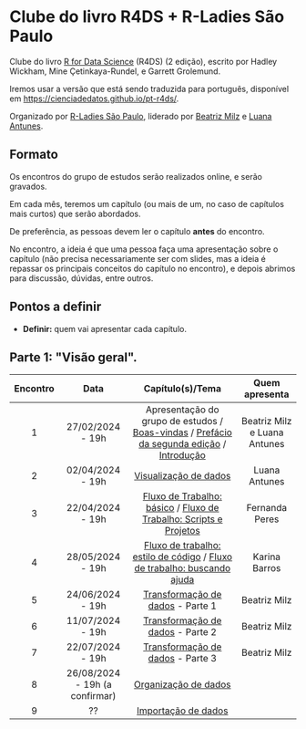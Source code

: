 # Clube do livro R4DS + R-Ladies São Paulo

Clube do livro [R for Data Science](https://r4ds.hadley.nz/) (R4DS) (2 edição), escrito por Hadley Wickham, Mine Çetinkaya-Rundel, e Garrett Grolemund.

Iremos usar a versão que está sendo traduzida para português, disponível em <https://cienciadedatos.github.io/pt-r4ds/>.

Organizado por [R-Ladies São Paulo](https://rladies-sp.org), liderado por [Beatriz Milz](https://github.com/beatrizmilz/) e [Luana Antunes](https://github.com/Luaaalex).

## Formato

Os encontros do grupo de estudos serão realizados online, e serão gravados.

Em cada mês, teremos um capítulo (ou mais de um, no caso de capítulos mais curtos) que serão abordados.

De preferência, as pessoas devem ler o capítulo **antes** do encontro.

No encontro, a ideia é que uma pessoa faça uma apresentação sobre o capítulo (não precisa necessariamente ser com slides, mas a ideia é repassar os principais conceitos do capítulo no encontro), e depois abrimos para discussão, dúvidas, entre outros.

## Pontos a definir

-   **Definir:** quem vai apresentar cada capítulo.

## **Parte 1**: "Visão geral".

| Encontro | Data | Capítulo(s)/Tema | Quem apresenta |
|:--------:|:--------:|:------------------------------:|:------------------:|
|    1     | 27/02/2024 - 19h | Apresentação do grupo de estudos / [Boas-vindas](https://cienciadedatos.github.io/pt-r4ds/) / [Prefácio da segunda edição](https://cienciadedatos.github.io/pt-r4ds/preface-2e.html) / [Introdução](https://cienciadedatos.github.io/pt-r4ds/intro.html) | Beatriz Milz e Luana Antunes |
|    2     |  02/04/2024 - 19h | [Visualização de dados](https://cienciadedatos.github.io/pt-r4ds/data-visualize.html) |   Luana Antunes 
|    3     |  22/04/2024 - 19h |  [Fluxo de Trabalho: básico](https://cienciadedatos.github.io/pt-r4ds/workflow-basics.html) / [Fluxo de Trabalho: Scripts e Projetos](https://cienciadedatos.github.io/pt-r4ds/workflow-scripts.html) | Fernanda Peres |
|    4     |  28/05/2024 - 19h  | [Fluxo de trabalho: estilo de código](https://cienciadedatos.github.io/pt-r4ds/workflow-style.html) / [Fluxo de trabalho: buscando ajuda](https://cienciadedatos.github.io/pt-r4ds/workflow-help.html)  | Karina Barros |
|    5     |  24/06/2024  - 19h | [Transformação de dados](https://cienciadedatos.github.io/pt-r4ds/data-transform.html)  - Parte 1 | Beatriz Milz | 
|    6     |  11/07/2024  - 19h | [Transformação de dados](https://cienciadedatos.github.io/pt-r4ds/data-transform.html)  - Parte 2 | Beatriz Milz
|    7     |  22/07/2024  - 19h | [Transformação de dados](https://cienciadedatos.github.io/pt-r4ds/data-transform.html)  - Parte 3 | Beatriz Milz
|    8     |  26/08/2024 - 19h (a confirmar)      |                                                                                     [Organização de dados](https://cienciadedatos.github.io/pt-r4ds/data-tidy.html)                                                                                      |         |
|    9     |    ??  |                                                                                     [Importação de dados](https://cienciadedatos.github.io/pt-r4ds/data-import.html)                                                                                     |            |

